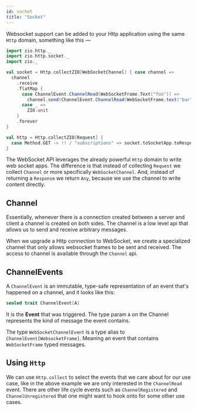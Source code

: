 ```yaml
---
id: socket
title: "Socket"
---
```


Websocket support can be added to your Http application using the same `Http` domain, something like this —

```scala mdoc:silent
import zio.http._
import zio.http.socket._
import zio._

val socket = Http.collectZIO[WebSocketChannel] { case channel =>
  channel
    .receive
    .flatMap {
      case ChannelEvent.ChannelRead(WebSocketFrame.Text("foo")) =>
        channel.send(ChannelEvent.ChannelRead(WebSocketFrame.text("bar")))
      case _ =>
        ZIO.unit
    }
    .forever
}

val http = Http.collectZIO[Request] {
  case Method.GET -> !! / "subscriptions" => socket.toSocketApp.toResponse
}
```

The WebSocket API leverages the already powerful `Http` domain to write web socket apps. The difference is that instead
of collecting `Request` we collect `Channel` or more specifically `WebSocketChannel`. And, instead of
returning
a `Response` we return `Any`, because we use the channel to write content directly.

## Channel

Essentially, whenever there is a connection created between a server and client a channel is created on both sides. The
channel is a low level api that allows us to send and receive arbitrary messages.

When we upgrade a Http connection to WebSocket, we create a specialized channel that only allows websocket frames to be
sent and received. The access to channel is available through the `Channel` api.

## ChannelEvents

A `ChannelEvent` is an immutable, type-safe representation of an event that's happened on a channel, and it looks like
this:

```scala
sealed trait ChannelEvent[A]
```

It is the **Event** that was triggered. The type param `A` on the Channel represents the kind of message the event contains.

The type `WebSocketChannelEvent` is a type alias to `ChannelEvent[WebsocketFrame]`. Meaning an event that contains `WebSocketFrame` typed messages.

## Using `Http`

We can use `Http.collect` to select the events that we care about for our use case, like in the above example we are
only interested in the `ChannelRead` event. There are other life cycle events such as `ChannelRegistered`
and `ChannelUnregistered` that one might want to hook onto for some other use cases.
